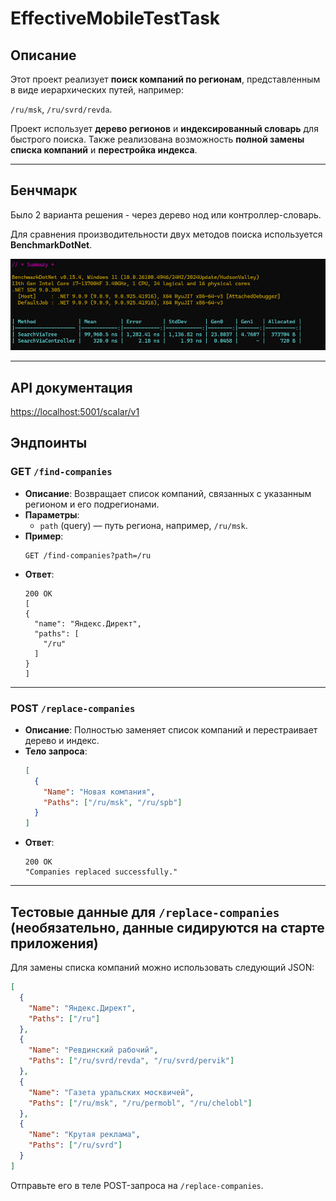 # EffectiveMobileTestTask

## Описание

Этот проект реализует **поиск компаний по регионам**, представленным в виде иерархических путей, например: 

`/ru/msk`, `/ru/svrd/revda`.

Проект использует **дерево регионов** и **индексированный словарь** для быстрого поиска. Также реализована возможность **полной замены списка компаний** и **перестройка индекса**.

---
## Бенчмарк

Было 2 варианта решения - через дерево нод или контроллер-словарь. 

Для сравнения производительности двух методов поиска используется **BenchmarkDotNet**.

![Бенчмарк результаты](benchmark.png)

---

## API документация

[https://localhost:5001/scalar/v1](https://localhost:5001/scalar/v1)

## Эндпоинты

### GET `/find-companies`

- **Описание**: Возвращает список компаний, связанных с указанным регионом и его подрегионами.
- **Параметры**:
  - `path` (query) — путь региона, например, `/ru/msk`.
- **Пример**:
  ```
  GET /find-companies?path=/ru
  ```
- **Ответ**:
  ```
  200 OK
  [
  {
    "name": "Яндекс.Директ",
    "paths": [
      "/ru"
    ]
  }
  ]
  ```

---


### POST `/replace-companies`

- **Описание**: Полностью заменяет список компаний и перестраивает дерево и индекс.
- **Тело запроса**:
  ```json
  [
    {
      "Name": "Новая компания",
      "Paths": ["/ru/msk", "/ru/spb"]
    }
  ]
  ```
- **Ответ**:
  ```
  200 OK
  "Companies replaced successfully."
  ```

---

## Тестовые данные для `/replace-companies` (необязательно, данные сидируются на старте приложения)

Для замены списка компаний можно использовать следующий JSON:

```json
[
  {
    "Name": "Яндекс.Директ",
    "Paths": ["/ru"]
  },
  {
    "Name": "Ревдинский рабочий",
    "Paths": ["/ru/svrd/revda", "/ru/svrd/pervik"]
  },
  {
    "Name": "Газета уральских москвичей",
    "Paths": ["/ru/msk", "/ru/permobl", "/ru/chelobl"]
  },
  {
    "Name": "Крутая реклама",
    "Paths": ["/ru/svrd"]
  }
]
```

Отправьте его в теле POST-запроса на `/replace-companies`.
